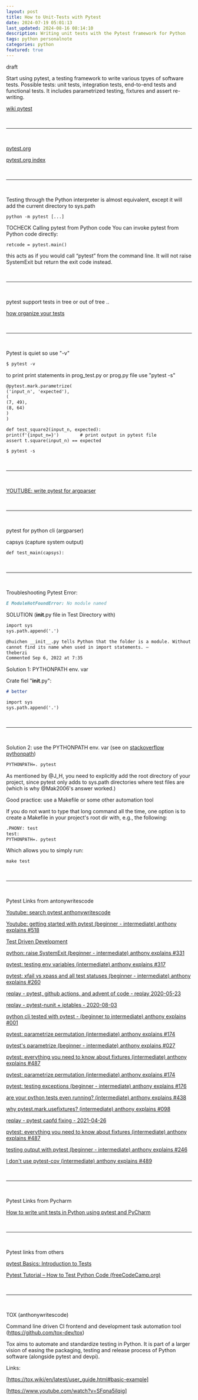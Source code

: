 ```yaml
---
layout: post
title: How to Unit-Tests with Pytest
date: 2024-07-19 05:01:13
last_updated: 2024-08-16 08:14:10
description: Writing unit tests with the Pytest framework for Python
tags: python personalnote
categories: python
featured: true
---
```


draft 

Start using pytest, a testing framework to write various tpyes of software tests.
Possible tests: unit tests, integration tests, end-to-end tests and functional tests.
It includes parametrized testing, fixtures and assert re-writing.

[wiki pytest]: https://en.wikipedia.org/wiki/Pytest "https://en.wikipedia.org/wiki/Pytest"
[wiki pytest]

<br>
<hr>
<br>

[pytest.org]: https://docs.pytest.org/en/stable/ "https://docs.pytest.org/en/stable/"
[pytest.org]

[pytest.org index]: https://docs.pytest.org/en/stable/index.html "https://docs.pytest.org/en/stable/index.html"
[pytest.org index]

<br>
<hr>
<br>

Testing through the Python interpreter is almost equivalent, except it will add the current directory to sys.path

````
python -m pytest [...]
````

TOCHECK
Calling pytest from Python code
You can invoke pytest from Python code directly:

````
retcode = pytest.main()
````

this acts as if you would call “pytest” from the command line. It will not raise SystemExit but return the exit code
instead.

<br>
<hr>
<br>

pytest support tests in tree or out of tree ..

[how organize your tests]: https://youtu.be/mzlH8lp4ISA?si=udu_GKCNWIqJYYug&t=623
[how organize your tests]


<br>
<hr>
<br>

Pytest is quiet so use "-v"

````markdown
$ pytest -v 
````

to print print statements in prog_test.py or prog.py file use "pytest -s"

````markdown
@pytest.mark.parametrize(
('input_n', 'expected'),
(
(7, 49),
(8, 64)
)
)

def test_square2(input_n, expected):
print(f'{input_n=}')        # print output in pytest file
assert t.square(input_n) == expected

$ pytest -s 
````

<br>
<hr>
<br>

[YOUTUBE: write pytest for argparser]: https://youtu.be/sv46294LoP8?si=rTbVTeV3korkeH9M&t=450 "https://youtu.be/sv46294LoP8?si=rTbVTeV3korkeH9M&t=450"
[YOUTUBE: write pytest for argparser]

<br>
<hr>
<br>

pytest for python cli (argparser)

capsys (capture system output)

````markdown
def test_main(capsys):
````

<br>
<hr>
<br>

Troubleshooting Pytest Error:

````markdown
E ModuleNotFoundError: No module named 
````

SOLUTION (__init__.py file in Test Directory with)

````markdown
import sys
sys.path.append('.')
````

````markdown
@huichen __init__.py tells Python that the folder is a module. Without it, the folder is not a module and so Python
cannot find its name when used in import statements. –
theberzi
Commented Sep 6, 2022 at 7:35
````

Solution 1: PYTHONPATH env. var

Crate fiel "__init__.py":

````markdown
# better

import sys
sys.path.append('.')
````

<br>
<hr>
<br>

Solution 2: use the PYTHONPATH env. var (see on [stackoverflow pythonpath])

[stackoverflow pythonpath]: /https://stackoverflow.com/questions/54895002/modulenotfounderror-with-pytest  "https://stackoverflow.com/questions/54895002/modulenotfounderror-with-pytest"

````markdown
PYTHONPATH=. pytest
````

As mentioned by @J_H, you need to explicitly add the root directory of your project,
since pytest only adds to sys.path directories where test files are
(which is why @Mak2006's answer worked.)

Good practice: use a Makefile or some other automation tool

If you do not want to type that long command all the time,
one option is to create a Makefile in your
project's root dir with, e.g., the following:

````markdown
.PHONY: test
test:
PYTHONPATH=. pytest
````

Which allows you to simply run:

````markdown
make test
````

<br>
<hr>
<br>

Pytest Links from antonywritescode

[Youtube: search pytest anthonywritescode]: https://www.youtube.com/@anthonywritescode/search?query=pytest
[Youtube: search pytest anthonywritescode]

[Youtube: getting started with pytest (beginner - intermediate) anthony explains #518]: https://www.youtube.com/watch?v=mzlH8lp4ISA&t=76s
[Youtube: getting started with pytest (beginner - intermediate) anthony explains #518]

[Test Driven Development]: https://www.youtube.com/watch?v=JmMxU8ljiOg
[Test Driven Development]

[python: raise SystemExit (beginner - intermediate) anthony explains #331]: https://www.youtube.com/watch?v=ZbeSPc5wL0g
[python: raise SystemExit (beginner - intermediate) anthony explains #331]

[pytest: testing env variables (intermediate) anthony explains #317]: https://www.youtube.com/watch?v=N15X_pQHckQ
[pytest: testing env variables (intermediate) anthony explains #317]

[pytest: xfail vs xpass and all test statuses (beginner - intermediate) anthony explains #260]: https://www.youtube.com/watch?v=uzodcMcHbJU
[pytest: xfail vs xpass and all test statuses (beginner - intermediate) anthony explains #260]

[replay - pytest, github actions, and advent of code - replay 2020-05-23]: https://www.youtube.com/watch?v=dBekbQF-0Hk
[replay - pytest, github actions, and advent of code - replay 2020-05-23]

[replay - pytest-nunit + iptables - 2020-08-03]: https://www.youtube.com/watch?v=oBKtF_FWBj8
[replay - pytest-nunit + iptables - 2020-08-03]

[python cli tested with pytest - (beginner to intermediate) anthony explains #001]: https://www.youtube.com/watch?v=sv46294LoP8
[python cli tested with pytest - (beginner to intermediate) anthony explains #001]

[pytest: parametrize permutation (intermediate) anthony explains #174]: https://www.youtube.com/watch?v=QIUrd327tOQ
[pytest: parametrize permutation (intermediate) anthony explains #174]

[pytest's parametrize (beginner - intermediate) anthony explains #027]: https://www.youtube.com/watch?v=aQH7hyJn-No
[pytest's parametrize (beginner - intermediate) anthony explains #027]

[pytest: everything you need to know about fixtures (intermediate) anthony explains #487]: https://www.youtube.com/watch?v=ScEQRKwUePI
[pytest: everything you need to know about fixtures (intermediate) anthony explains #487]

[pytest: parametrize permutation (intermediate) anthony explains #174]: https://www.youtube.com/watch?v=QIUrd327tOQ
[pytest: parametrize permutation (intermediate) anthony explains #174]

[pytest: testing exceptions (beginner - intermediate) anthony explains #176]: https://www.youtube.com/watch?v=6nRxZyQwwlE
[pytest: testing exceptions (beginner - intermediate) anthony explains #176]

[are your python tests even running? (intermediate) anthony explains #438]: https://www.youtube.com/watch?v=0nPS_vVmhp0
[are your python tests even running? (intermediate) anthony explains #438]

[why pytest.mark.usefixtures? (intermediate) anthony explains #098]: https://www.youtube.com/watch?v=BE2v1VCmGwg
[why pytest.mark.usefixtures? (intermediate) anthony explains #098]

[replay - pytest capfd fixing - 2021-04-26]: https://www.youtube.com/watch?v=a33dRrLO8ws
[replay - pytest capfd fixing - 2021-04-26]

[pytest: everything you need to know about fixtures (intermediate) anthony explains #487]: https://www.youtube.com/watch?v=ScEQRKwUePI
[pytest: everything you need to know about fixtures (intermediate) anthony explains #487]

[testing output with pytest (beginner - intermediate) anthony explains #246]: https://www.youtube.com/watch?v=dN-pVt7i4Us
[testing output with pytest (beginner - intermediate) anthony explains #246]

[I don't use pytest-cov (intermediate) anthony explains #489]: https://www.youtube.com/watch?v=sPgvHGkmd0U
[I don't use pytest-cov (intermediate) anthony explains #489]

<br>
<hr>
<br>

Pytest Links from Pycharm

[How to write unit tests in Python using pytest and PyCharm]: https://www.youtube.com/watch?v=Z0f00BdJ3yw
[How to write unit tests in Python using pytest and PyCharm]

<br>
<hr>
<br>

Pytest links from others

[pytest Basics: Introduction to Tests]: https://www.youtube.com/watch?v=3slDyeQYq8A&t=14s
[pytest Basics: Introduction to Tests]

[Pytest Tutorial – How to Test Python Code (freeCodeCamp.org)]: https://www.youtube.com/watch?v=cHYq1MRoyI0
[Pytest Tutorial – How to Test Python Code (freeCodeCamp.org)]

<br>
<hr>
<br>

TOX (anthonywritescode)

Command line driven CI frontend and development task automation tool
(<a href="https://github.com/tox-dev/tox">https://github.com/tox-dev/tox</a>)

Tox aims to automate and standardize testing in Python. It is part of a larger vision of easing the packaging,
testing and release process of Python software (alongside pytest and devpi).

Links:

[https://tox.wiki/en/latest/user_guide.html#basic-example]: https://tox.wiki/en/latest/user_guide.html#basic-example
[https://tox.wiki/en/latest/user_guide.html#basic-example]

[https://www.youtube.com/watch?v=SFqna5ilqig]: https://www.youtube.com/watch?v=SFqna5ilqig
[https://www.youtube.com/watch?v=SFqna5ilqig]
